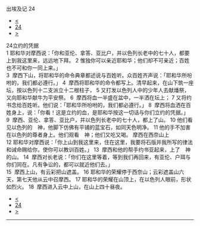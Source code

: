 ﻿





 出埃及记 24




* [<](bible/EXO23.md)
* [24](bible/EXO.md)
* [>](bible/EXO25.md)



 
24立约的凭据  
1 耶和华对摩西说：「你和亚伦、拿答、亚比户，并以色列长老中的七十人，都要上到我这里来，远远地下拜。 
2 惟独你可以亲近耶和华；他们却不可亲近；百姓也不可和你一同上来。」  
3  摩西下山，将耶和华的命令典章都述说与百姓听。众百姓齐声说：「耶和华所吩咐的，我们都必遵行。」 
4  摩西将耶和华的命令都写上。清早起来，在山下筑一座坛，按以色列十二支派立十二根柱子， 
5 又打发以色列人中的少年人去献燔祭，又向耶和华献牛为平安祭。 
6  摩西将血一半盛在盆中，一半洒在坛上； 
7 又将约书念给百姓听。他们说：「耶和华所吩咐的，我们都必遵行。」 
8  摩西将血洒在百姓身上，说：「你看！这是立约的血，是耶和华按这一切话与你们立约的凭据。」  
9  摩西、亚伦、拿答、亚比户，并以色列长老中的七十人，都上了山。 
10 他们看见以色列的　神，他脚下仿佛有平铺的蓝宝石，如同天色明净。 
11 他的手不加害在以色列的尊者身上。他们观看　神；他们又吃又喝。 摩西在西奈山上  
12 耶和华对摩西说：「你上山到我这里来，住在这里，我要将石版并我所写的律法和诫命赐给你，使你可以教训百姓。」 
13  摩西和他的帮手约书亚起来，上了　神的山。 
14  摩西对长老说：「你们在这里等着，等到我们再回来，有亚伦、户珥与你们同在。凡有争讼的，都可以就近他们去。」  
15  摩西上山，有云彩把山遮盖。 
16 耶和华的荣耀停于西奈山；云彩遮盖山六天，第七天他从云中召摩西。 
17 耶和华的荣耀在山顶上，在以色列人眼前，形状如烈火。 
18  摩西进入云中上山，在山上四十昼夜。 
* [<](bible/EXO23.md)
* [24](bible/EXO.md)
* [>](bible/EXO25.md)





---









